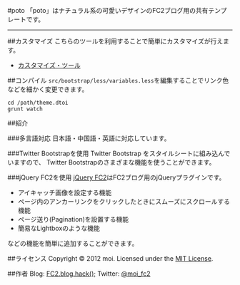 #poto
「poto」はナチュラル系の可愛いデザインのFC2ブログ用の共有テンプレートです。

********************************************************************

##カスタマイズ
こちらのツールを利用することで簡単にカスタマイズが行えます。

* [カスタマイズ・ツール](http://fc2ist.github.com/theme.poto/generator/)

##コンパイル
`src/bootstrap/less/variables.less`を編集することでリンク色などを細かく変更できます。

    cd /path/theme.dtoi
    grunt watch

##紹介

###多言語対応
日本語・中国語・英語に対応しています。

###Twitter Bootstrapを使用
Twitter Bootstrap をスタイルシートに組み込んでいますので、
Twitter Bootstrapのさまざまな機能を使うことができます。

###jQuery FC2を使用
[jQuery FC2](https://github.com/fc2ist/jquery.fc2)はFC2ブログ用のjQueryプラグインです。

* アイキャッチ画像を設定する機能
* ページ内のアンカーリンクをクリックしたときにスムーズにスクロールする機能
* ページ送り(Pagination)を設置する機能
* 簡易なLightboxのような機能

などの機能を簡単に追加することができます。

##ライセンス
Copyright &copy; 2012 moi.
Licensed under the [MIT License](http://www.opensource.org/licenses/mit-license.php).

##作者
Blog: [FC2.blog.hack();](http://fc2ist.blog.fc2.com/ "FC2.blog.hack();")
Twitter: [@moi_fc2](https://twitter.com/moi_fc2 "Twitter")